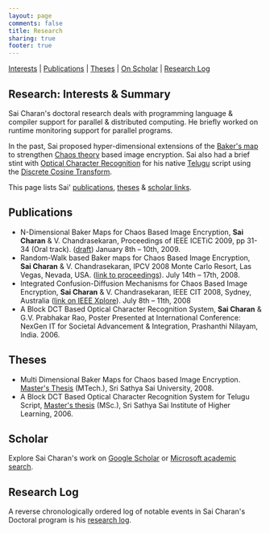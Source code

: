 ```yaml
---
layout: page
comments: false
title: Research
sharing: true
footer: true
---
```


[Interests](#summary) | [Publications](#pub) | [Theses](#theses) | [On Scholar](#scholar) | [Research Log](#log)

<a name="summary">Research: Interests & Summary</a>
----------
Sai Charan's doctoral research deals with programming language &amp; compiler support for parallel &amp; distributed computing. He briefly worked on runtime monitoring support for parallel programs. 

In the past, Sai proposed hyper-dimensional extensions of the [Baker's map](http://en.wikipedia.org/wiki/Baker's_map) to strengthen [Chaos theory](http://en.wikipedia.org/wiki/Chaos_theory) based image encryption. Sai also had a brief stint with [Optical Character Recognition](http://en.wikipedia.org/wiki/Optical_character_recognition) for his native [Telugu](http://en.wikipedia.org/wiki/Telugu_script) script using the [Discrete Cosine Transform](http://en.wikipedia.org/wiki/Discrete_cosine_transform).

This page lists Sai' [publications](#pub), [theses](#theses) &amp; [scholar links](#scholar).

<a name="pub">Publications</a>
------------
+ N-Dimensional Baker Maps for Chaos Based Image Encryption, **Sai Charan** & V. Chandrasekaran, Proceedings of IEEE ICETiC 2009, pp 31-34 (Oral track). ([draft](/assets/Integrated.Confusion-Diffusion.Mechanisms.for.Chaos.Based.Image.Encryption.IEEE.CIT.08.pdf)) January 8th – 10th, 2009.
+ Random-Walk based Baker maps for Chaos Based Image Encryption, **Sai Charan** & V. Chandrasekaran, IPCV 2008 Monte Carlo Resort, Las Vegas, Nevada, USA. ([link to proceedings](http://nguyendangbinh.org/Proceedings/IPCV08/Papers/IPC3229.pdf)). July 14th – 17th, 2008.
+ Integrated Confusion-Diffusion Mechanisms for Chaos Based Image Encryption, **Sai Charan** & V. Chandrasekaran, IEEE CIT 2008, Sydney, Australia ([link on IEEE Xplore](http://ieeexplore.ieee.org/iel5/4568461/4568462/04568513.pdf)). July 8th – 11th, 2008
+ A Block DCT Based Optical Character Recognition System, **Sai Charan** & G.V. Prabhakar Rao, Poster Presented at International Conference: NexGen IT for Societal Advancement & Integration, Prashanthi Nilayam, India. 2006.

<a name="theses">Theses</a>
------------
+ Multi Dimensional Baker Maps for Chaos based Image Encryption. [Master's Thesis](/assets/Multi.Dimensional.Baker.Maps.for.Chaos.Based.Image.Encryption.pdf) (MTech.), Sri Sathya Sai University, 2008.
+ A Block DCT Based Optical Character Recognition System for Telugu Script, [Master's thesis](/assets/Optical.Character.Recognition.pdf) (MSc.), Sri Sathya Sai Institute of Higher Learning, 2006.

<a name="scholar">Scholar</a>
------------
Explore Sai Charan's work on [Google Scholar](http://scholar.google.com/citations?hl=en&user=3ucgckUAAAAJ) or [Microsoft academic search](http://academic.research.microsoft.com/Author/3838605/sai-charan-koduru).

<a name="log">Research Log</a>
------------
A reverse chronologically ordered log of notable events in Sai Charan's Doctoral program is his [research log](research-log.html).

